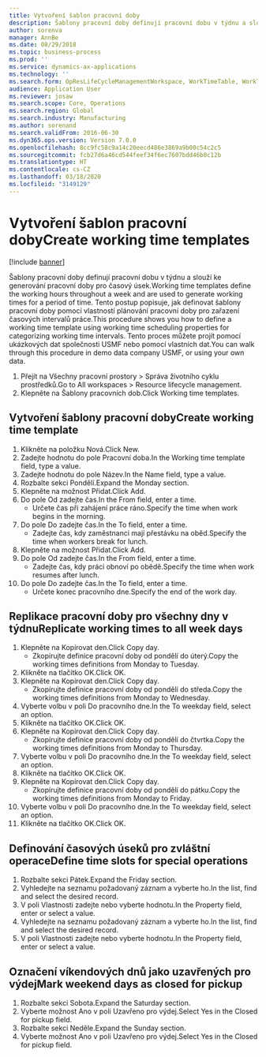 ```yaml
---
title: Vytvoření šablon pracovní doby
description: Šablony pracovní doby definují pracovní dobu v týdnu a slouží ke generování pracovní doby pro časový úsek.
author: sorenva
manager: AnnBe
ms.date: 08/29/2018
ms.topic: business-process
ms.prod: ''
ms.service: dynamics-ax-applications
ms.technology: ''
ms.search.form: OpResLifeCycleManagementWorkspace, WorkTimeTable, WorkTimeCopyDayDialog
audience: Application User
ms.reviewer: josaw
ms.search.scope: Core, Operations
ms.search.region: Global
ms.search.industry: Manufacturing
ms.author: sorenand
ms.search.validFrom: 2016-06-30
ms.dyn365.ops.version: Version 7.0.0
ms.openlocfilehash: 8cc9fc58c9a14c20eecd486e3869a9b00c54c2c5
ms.sourcegitcommit: fcb27d6a46cd544feef34f6ec7607bdd46b0c12b
ms.translationtype: HT
ms.contentlocale: cs-CZ
ms.lasthandoff: 03/18/2020
ms.locfileid: "3149129"
---
```

# <a name="create-working-time-templates"></a><span data-ttu-id="c071e-103">Vytvoření šablon pracovní doby</span><span class="sxs-lookup"><span data-stu-id="c071e-103">Create working time templates</span></span>

[!include [banner](../../includes/banner.md)]

<span data-ttu-id="c071e-104">Šablony pracovní doby definují pracovní dobu v týdnu a slouží ke generování pracovní doby pro časový úsek.</span><span class="sxs-lookup"><span data-stu-id="c071e-104">Working time templates define the working hours throughout a week and are used to generate working times for a period of time.</span></span> <span data-ttu-id="c071e-105">Tento postup popisuje, jak definovat šablony pracovní doby pomocí vlastností plánování pracovní doby pro zařazení časových intervalů práce.</span><span class="sxs-lookup"><span data-stu-id="c071e-105">This procedure shows you how to define a working time template using working time scheduling properties for categorizing working time intervals.</span></span> <span data-ttu-id="c071e-106">Tento proces můžete projít pomocí ukázkových dat společnosti USMF nebo pomocí vlastních dat.</span><span class="sxs-lookup"><span data-stu-id="c071e-106">You can walk through this procedure in demo data company USMF, or using your own data.</span></span>

1. <span data-ttu-id="c071e-107">Přejít na Všechny pracovní prostory > Správa životního cyklu prostředků.</span><span class="sxs-lookup"><span data-stu-id="c071e-107">Go to All workspaces > Resource lifecycle management.</span></span>
2. <span data-ttu-id="c071e-108">Klepněte na Šablony pracovních dob.</span><span class="sxs-lookup"><span data-stu-id="c071e-108">Click Working time templates.</span></span>

## <a name="create-working-time-template"></a><span data-ttu-id="c071e-109">Vytvoření šablony pracovní doby</span><span class="sxs-lookup"><span data-stu-id="c071e-109">Create working time template</span></span>
1. <span data-ttu-id="c071e-110">Klikněte na položku Nová.</span><span class="sxs-lookup"><span data-stu-id="c071e-110">Click New.</span></span>
2. <span data-ttu-id="c071e-111">Zadejte hodnotu do pole Pracovní doba.</span><span class="sxs-lookup"><span data-stu-id="c071e-111">In the Working time template field, type a value.</span></span>
3. <span data-ttu-id="c071e-112">Zadejte hodnotu do pole Název.</span><span class="sxs-lookup"><span data-stu-id="c071e-112">In the Name field, type a value.</span></span>
4. <span data-ttu-id="c071e-113">Rozbalte sekci Pondělí.</span><span class="sxs-lookup"><span data-stu-id="c071e-113">Expand the Monday section.</span></span>
5. <span data-ttu-id="c071e-114">Klepněte na možnost Přidat.</span><span class="sxs-lookup"><span data-stu-id="c071e-114">Click Add.</span></span>
6. <span data-ttu-id="c071e-115">Do pole Od zadejte čas.</span><span class="sxs-lookup"><span data-stu-id="c071e-115">In the From field, enter a time.</span></span>
    * <span data-ttu-id="c071e-116">Určete čas při zahájení práce ráno.</span><span class="sxs-lookup"><span data-stu-id="c071e-116">Specify the time when work begins in the morning.</span></span>  
7. <span data-ttu-id="c071e-117">Do pole Do zadejte čas.</span><span class="sxs-lookup"><span data-stu-id="c071e-117">In the To field, enter a time.</span></span>
    * <span data-ttu-id="c071e-118">Zadejte čas, kdy zaměstnanci mají přestávku na oběd.</span><span class="sxs-lookup"><span data-stu-id="c071e-118">Specify the time when workers break for lunch.</span></span>  
8. <span data-ttu-id="c071e-119">Klepněte na možnost Přidat.</span><span class="sxs-lookup"><span data-stu-id="c071e-119">Click Add.</span></span>
9. <span data-ttu-id="c071e-120">Do pole Od zadejte čas.</span><span class="sxs-lookup"><span data-stu-id="c071e-120">In the From field, enter a time.</span></span>
    * <span data-ttu-id="c071e-121">Zadejte čas, kdy práci obnoví po obědě.</span><span class="sxs-lookup"><span data-stu-id="c071e-121">Specify the time when work resumes after lunch.</span></span>  
10. <span data-ttu-id="c071e-122">Do pole Do zadejte čas.</span><span class="sxs-lookup"><span data-stu-id="c071e-122">In the To field, enter a time.</span></span>
    * <span data-ttu-id="c071e-123">Určete konec pracovního dne.</span><span class="sxs-lookup"><span data-stu-id="c071e-123">Specify the end of the work day.</span></span>  

## <a name="replicate-working-times-to-all-week-days"></a><span data-ttu-id="c071e-124">Replikace pracovní doby pro všechny dny v týdnu</span><span class="sxs-lookup"><span data-stu-id="c071e-124">Replicate working times to all week days</span></span>
1. <span data-ttu-id="c071e-125">Klepněte na Kopírovat den.</span><span class="sxs-lookup"><span data-stu-id="c071e-125">Click Copy day.</span></span>
    * <span data-ttu-id="c071e-126">Zkopírujte definice pracovní doby od pondělí do úterý.</span><span class="sxs-lookup"><span data-stu-id="c071e-126">Copy the working times definitions from Monday to Tuesday.</span></span>  
2. <span data-ttu-id="c071e-127">Klikněte na tlačítko OK.</span><span class="sxs-lookup"><span data-stu-id="c071e-127">Click OK.</span></span>
3. <span data-ttu-id="c071e-128">Klepněte na Kopírovat den.</span><span class="sxs-lookup"><span data-stu-id="c071e-128">Click Copy day.</span></span>
    * <span data-ttu-id="c071e-129">Zkopírujte definice pracovní doby od pondělí do středa.</span><span class="sxs-lookup"><span data-stu-id="c071e-129">Copy the working times definitions from Monday to Wednesday.</span></span>  
4. <span data-ttu-id="c071e-130">Vyberte volbu v poli Do pracovního dne.</span><span class="sxs-lookup"><span data-stu-id="c071e-130">In the To weekday field, select an option.</span></span>
5. <span data-ttu-id="c071e-131">Klikněte na tlačítko OK.</span><span class="sxs-lookup"><span data-stu-id="c071e-131">Click OK.</span></span>
6. <span data-ttu-id="c071e-132">Klepněte na Kopírovat den.</span><span class="sxs-lookup"><span data-stu-id="c071e-132">Click Copy day.</span></span>
    * <span data-ttu-id="c071e-133">Zkopírujte definice pracovní doby od pondělí do čtvrtka.</span><span class="sxs-lookup"><span data-stu-id="c071e-133">Copy the working times definitions from Monday to Thursday.</span></span>  
7. <span data-ttu-id="c071e-134">Vyberte volbu v poli Do pracovního dne.</span><span class="sxs-lookup"><span data-stu-id="c071e-134">In the To weekday field, select an option.</span></span>
8. <span data-ttu-id="c071e-135">Klikněte na tlačítko OK.</span><span class="sxs-lookup"><span data-stu-id="c071e-135">Click OK.</span></span>
9. <span data-ttu-id="c071e-136">Klepněte na Kopírovat den.</span><span class="sxs-lookup"><span data-stu-id="c071e-136">Click Copy day.</span></span>
    * <span data-ttu-id="c071e-137">Zkopírujte definice pracovní doby od pondělí do pátku.</span><span class="sxs-lookup"><span data-stu-id="c071e-137">Copy the working times definitions from Monday to Friday.</span></span>  
10. <span data-ttu-id="c071e-138">Vyberte volbu v poli Do pracovního dne.</span><span class="sxs-lookup"><span data-stu-id="c071e-138">In the To weekday field, select an option.</span></span>
11. <span data-ttu-id="c071e-139">Klikněte na tlačítko OK.</span><span class="sxs-lookup"><span data-stu-id="c071e-139">Click OK.</span></span>

## <a name="define-time-slots-for-special-operations"></a><span data-ttu-id="c071e-140">Definování časových úseků pro zvláštní operace</span><span class="sxs-lookup"><span data-stu-id="c071e-140">Define time slots for special operations</span></span>
1. <span data-ttu-id="c071e-141">Rozbalte sekci Pátek.</span><span class="sxs-lookup"><span data-stu-id="c071e-141">Expand the Friday section.</span></span>
2. <span data-ttu-id="c071e-142">Vyhledejte na seznamu požadovaný záznam a vyberte ho.</span><span class="sxs-lookup"><span data-stu-id="c071e-142">In the list, find and select the desired record.</span></span>
3. <span data-ttu-id="c071e-143">V poli Vlastnosti zadejte nebo vyberte hodnotu.</span><span class="sxs-lookup"><span data-stu-id="c071e-143">In the Property field, enter or select a value.</span></span>
4. <span data-ttu-id="c071e-144">Vyhledejte na seznamu požadovaný záznam a vyberte ho.</span><span class="sxs-lookup"><span data-stu-id="c071e-144">In the list, find and select the desired record.</span></span>
5. <span data-ttu-id="c071e-145">V poli Vlastnosti zadejte nebo vyberte hodnotu.</span><span class="sxs-lookup"><span data-stu-id="c071e-145">In the Property field, enter or select a value.</span></span>

## <a name="mark-weekend-days-as-closed-for-pickup"></a><span data-ttu-id="c071e-146">Označení víkendových dnů jako uzavřených pro výdej</span><span class="sxs-lookup"><span data-stu-id="c071e-146">Mark weekend days as closed for pickup</span></span>
1. <span data-ttu-id="c071e-147">Rozbalte sekci Sobota.</span><span class="sxs-lookup"><span data-stu-id="c071e-147">Expand the Saturday section.</span></span>
2. <span data-ttu-id="c071e-148">Vyberte možnost Ano v poli Uzavřeno pro výdej.</span><span class="sxs-lookup"><span data-stu-id="c071e-148">Select Yes in the Closed for pickup field.</span></span>
3. <span data-ttu-id="c071e-149">Rozbalte sekci Neděle.</span><span class="sxs-lookup"><span data-stu-id="c071e-149">Expand the Sunday section.</span></span>
4. <span data-ttu-id="c071e-150">Vyberte možnost Ano v poli Uzavřeno pro výdej.</span><span class="sxs-lookup"><span data-stu-id="c071e-150">Select Yes in the Closed for pickup field.</span></span>

